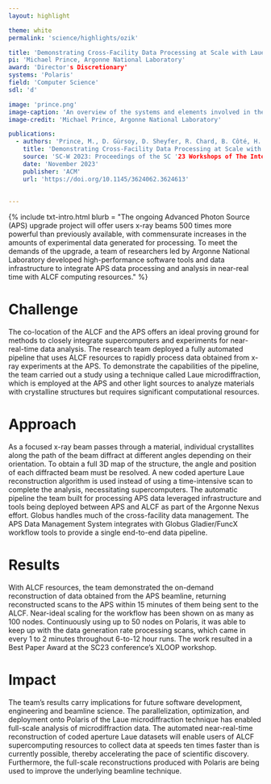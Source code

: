 ```yaml
---
layout: highlight

theme: white
permalink: 'science/highlights/ozik'

title: 'Demonstrating Cross-Facility Data Processing at Scale with Laue Microdiffraction'
pi: 'Michael Prince, Argonne National Laboratory'
award: 'Director's Discretionary'
systems: 'Polaris'
field: 'Computer Science'
sdl: 'd'

image: 'prince.png' 
image-caption: 'An overview of the systems and elements involved in the data processing system.'
image-credit: 'Michael Prince, Argonne National Laboratory'

publications:
  - authors: 'Prince, M., D. Gürsoy, D. Sheyfer, R. Chard, B. Côté, H. Parraga, B. Frosik, J. Tischler, and N. Schwarz'
    title: 'Demonstrating Cross-Facility Data Processing at Scale with Laue Microdiffraction'
    source: 'SC-W 2023: Proceedings of the SC '23 Workshops of The International Conference on High Performance Computing, Network, Storage, and Analysis'
    date: 'November 2023'
    publisher: 'ACM'
    url: 'https://doi.org/10.1145/3624062.3624613'
    
    
---
```


{% include txt-intro.html 
    blurb = "The ongoing Advanced Photon Source (APS) upgrade project will offer users x-ray beams 500 times more powerful than previously available, with commensurate increases in the amounts of experimental data generated for processing. To meet the demands of the upgrade, a team of researchers led by Argonne National Laboratory developed high-performance software tools and data infrastructure to integrate APS data processing and analysis in near-real time with ALCF computing resources."
%}



# Challenge

The co-location of the ALCF and the APS offers an ideal proving ground for methods to closely integrate supercomputers and experiments for near-real-time data analysis. The research team deployed a fully automated pipeline that uses ALCF resources to rapidly process data obtained from x-ray experiments at the APS. To demonstrate the capabilities of the pipeline, the team carried out a study using a technique called Laue microdiffraction, which is employed at the APS and other light sources to analyze materials with crystalline structures but requires significant computational resources.

# Approach

As a focused x-ray beam passes through a material, individual crystallites along the path of the beam diffract at different angles depending on their orientation. To obtain a full 3D map of the structure, the angle and position of each diffracted beam must be resolved. A new coded aperture Laue reconstruction algorithm is used instead of using a time-intensive scan to complete the analysis, necessitating supercomputers.
The automatic pipeline the team built for processing APS data leveraged infrastructure and tools being deployed between APS and ALCF as part of the Argonne Nexus effort. Globus handles much of the cross-facility data management. The APS Data Management System integrates with Globus Gladier/FuncX workflow tools to provide a single end-to-end data pipeline.

# Results

With ALCF resources, the team demonstrated the on-demand reconstruction of data obtained from the APS beamline, returning reconstructed scans to the APS within 15 minutes of them being sent to the ALCF. Near-ideal scaling for the workflow has been shown on as many as 100 nodes. Continuously using up to 50 nodes on Polaris, it was able to keep up with the data generation rate processing scans, which came in every 1 to 2 minutes throughout 6-to-12 hour runs. The work resulted in a Best Paper Award at the SC23 conference’s XLOOP workshop.

# Impact

The team’s results carry implications for future software development, engineering and beamline science. The parallelization, optimization, and deployment onto Polaris of the Laue microdiffraction technique has enabled full-scale analysis of microdiffraction data. The automated near-real-time reconstruction of coded aperture Laue datasets will enable users of ALCF supercomputing resources to collect data at speeds ten times faster than is currently possible, thereby accelerating the pace of scientific discovery. Furthermore, the full-scale reconstructions produced with Polaris are being used to improve the underlying beamline technique.
